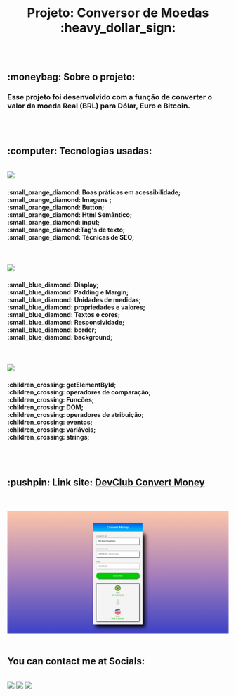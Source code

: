 
<h1 align="center"> Projeto: Conversor de Moedas :heavy_dollar_sign: </h1>
  <br>
  <br>

<h2>:moneybag:  Sobre o projeto:</h2>
<h3>Esse projeto foi desenvolvido com a função  de converter o valor da moeda Real (BRL) para Dólar, Euro e Bitcoin.</h3>
  <br>
  <br>

<h2>:computer: Tecnologias usadas:</h2>
  <br>
<img src="https://img.shields.io/badge/HTML5-E34F26?style=for-the-badge&logo=html5&logoColor=white" />
<h4> 
   :small_orange_diamond: Boas práticas em acessibilidade;
   <br>
   :small_orange_diamond: Imagens ;
   <br>
   :small_orange_diamond: Button;
   <br>
  :small_orange_diamond: Html Semântico;
   <br>
   :small_orange_diamond: input;
   <br>
    :small_orange_diamond:Tag's de texto;
   <br>
   :small_orange_diamond: Técnicas de SEO;
 </h4>
  <br>
  <br>
  
<img src="https://img.shields.io/badge/CSS3-1572B6?style=for-the-badge&logo=css3&logoColor=white" />
<h4>
   :small_blue_diamond: Display;
   <br>
   :small_blue_diamond: Padding e Margin;
   <br>
   :small_blue_diamond: Unidades de medidas;
   <br>
   :small_blue_diamond: propriedades e valores;
   <br>
   :small_blue_diamond: Textos e cores;
   <br>
   :small_blue_diamond: Responsividade;
   <br>
   :small_blue_diamond:  border;
   <br>
   :small_blue_diamond: background;
   <br>
</h4>
  <br>
  <br>
  
<img src="https://img.shields.io/badge/JavaScript-F7DF1E?style=for-the-badge&logo=javascript&logoColor=black" />
<h4>
  :children_crossing: getElementById;
   <br>
   :children_crossing: operadores de comparação;
   <br>
   :children_crossing: Funcões;
   <br>
   :children_crossing: DOM;
   <br>
   :children_crossing: operadores de atribuição;
   <br>
   :children_crossing: eventos;
   <br>
   :children_crossing: variáveis;
   <br>
   :children_crossing: strings;
   <br>
</h4>

</div>
  
  <br>
  <br>
 <h2> :pushpin: Link site: <a href="https://williamfilvoch.github.io/Convert-Money/" target="_blank" > DevClub Convert Money </a> </h2>
  <br>
  <br>
  <img src="https://github.com/williamfilvoch/Convert-Money/blob/master/assets/img-Convert-Money.png">

</div>

  <br>
  <br>
<h2>You can contact me at Socials:</h2>
<br>
  <div>
  <a href="https://www.instagram.com/will_filvoch/" target="_blank"><img src="https://img.shields.io/badge/-Instagram-%23E4405F?style=for-the-badge&logo=instagram&logoColor=white" target="_blank"></a>
  <a href = "mailto:wfilvoch@gmail.com"><img src="https://img.shields.io/badge/-Gmail-%23333?style=for-the-badge&logo=gmail&logoColor=white" target="_blank"></a>
  <a href="https://www.linkedin.com/in/william-filvoch-089647245/" target="_blank"><img src="https://img.shields.io/badge/-LinkedIn-%230077B5?style=for-the-badge&logo=linkedin&logoColor=white" target="_blank"></a>
  </div>
  <br>
  <br>
